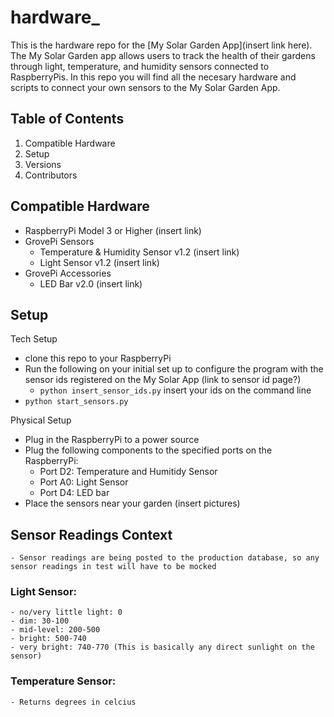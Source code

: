 # hardware_

This is the hardware repo for the [My Solar Garden App](insert link here). The My Solar Garden app allows users to track the health of their gardens through light, temperature, and humidity sensors connected to RaspberryPis. In this repo you will find all the necesary hardware and scripts to connect your own sensors to the My Solar Garden App.

## Table of Contents
1. Compatible Hardware
2. Setup
3. Versions
4. Contributors


## Compatible Hardware

- RaspberryPi Model 3 or Higher (insert link)
- GrovePi Sensors
    - Temperature & Humidity Sensor v1.2 (insert link)
    - Light Sensor v1.2 (insert link)
- GrovePi Accessories
    - LED Bar v2.0 (insert link)
    
## Setup

Tech Setup
- clone this repo to your RaspberryPi
- Run the following on your initial set up to configure the program with the sensor ids registered on the My Solar App (link to sensor id page?)
    - `python insert_sensor_ids.py` insert your ids on the command line
- `python start_sensors.py`

Physical Setup
- Plug in the RaspberryPi to a power source
- Plug the following components to the specified ports on the RaspberryPi:
    - Port D2: Temperature and Humitidy Sensor
    - Port A0: Light Sensor
    - Port D4: LED bar
- Place the sensors near your garden (insert pictures)

## Sensor Readings Context
    - Sensor readings are being posted to the production database, so any sensor readings in test will have to be mocked
### Light Sensor:
    - no/very little light: 0
    - dim: 30-100
    - mid-level: 200-500
    - bright: 500-740
    - very bright: 740-770 (This is basically any direct sunlight on the sensor)
    
### Temperature Sensor:
    - Returns degrees in celcius
